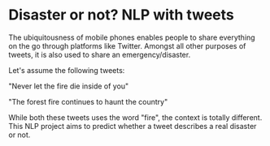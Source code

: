 # Disaster or not? NLP with tweets

The ubiquitousness of mobile phones enables people to share everything on the go through platforms like Twitter. Amongst all other purposes of tweets, it is also used to share an emergency/disaster. 

Let's assume the following tweets: 

"Never let the fire die inside of you"

"The forest fire continues to haunt the country"

While both these tweets uses the word "fire", the context is totally different. This NLP project aims to predict whether a tweet describes a real disaster or not. 
